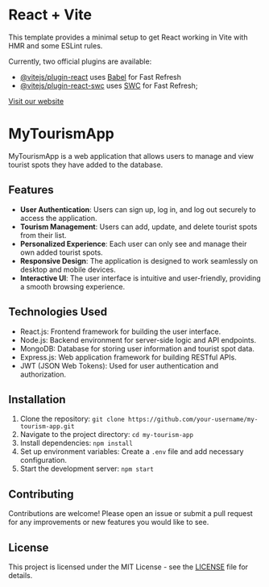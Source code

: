 # React + Vite

This template provides a minimal setup to get React working in Vite with HMR and some ESLint rules.

Currently, two official plugins are available:

- [@vitejs/plugin-react](https://github.com/vitejs/vite-plugin-react/blob/main/packages/plugin-react/README.md) uses [Babel](https://babeljs.io/) for Fast Refresh
- [@vitejs/plugin-react-swc](https://github.com/vitejs/vite-plugin-react-swc) uses [SWC](https://swc.rs/) for Fast Refresh;

[Visit our website]( https://tourism-a10-client-504d1.web.app)
# MyTourismApp

MyTourismApp is a web application that allows users to manage and view tourist spots they have added to the database.

## Features

- **User Authentication**: Users can sign up, log in, and log out securely to access the application.
- **Tourism Management**: Users can add, update, and delete tourist spots from their list.
- **Personalized Experience**: Each user can only see and manage their own added tourist spots.
- **Responsive Design**: The application is designed to work seamlessly on desktop and mobile devices.
- **Interactive UI**: The user interface is intuitive and user-friendly, providing a smooth browsing experience.

## Technologies Used

- React.js: Frontend framework for building the user interface.
- Node.js: Backend environment for server-side logic and API endpoints.
- MongoDB: Database for storing user information and tourist spot data.
- Express.js: Web application framework for building RESTful APIs.
- JWT (JSON Web Tokens): Used for user authentication and authorization.

## Installation

1. Clone the repository: `git clone https://github.com/your-username/my-tourism-app.git`
2. Navigate to the project directory: `cd my-tourism-app`
3. Install dependencies: `npm install`
4. Set up environment variables: Create a `.env` file and add necessary configuration.
5. Start the development server: `npm start`

## Contributing

Contributions are welcome! Please open an issue or submit a pull request for any improvements or new features you would like to see.

## License

This project is licensed under the MIT License - see the [LICENSE](LICENSE) file for details.

